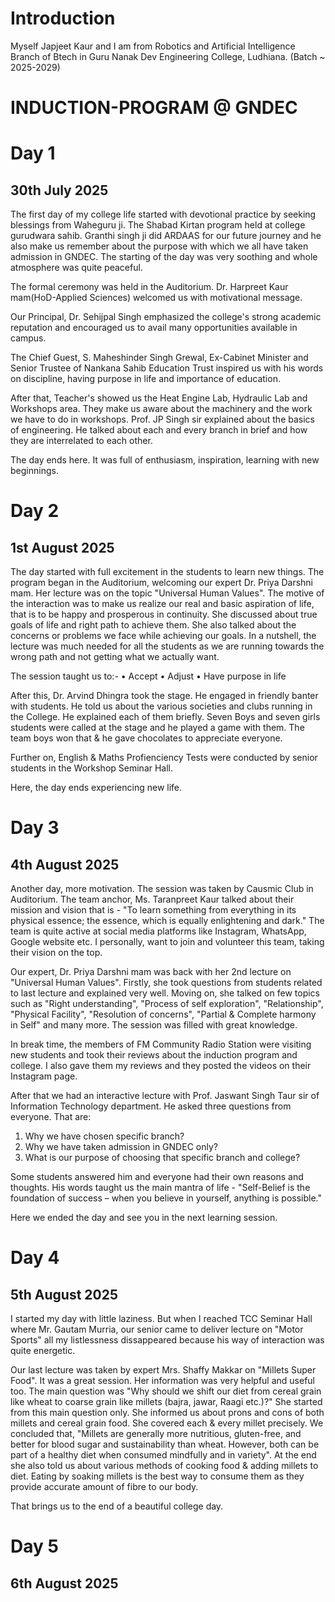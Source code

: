 # Introduction
Myself Japjeet Kaur and I am from Robotics and Artificial Intelligence Branch of Btech in Guru Nanak Dev Engineering College, Ludhiana. (Batch ~ 2025-2029)

# INDUCTION-PROGRAM @ GNDEC
# Day 1
## 30th July 2025

The first day of my college life started with devotional practice by seeking blessings from Waheguru ji. The Shabad Kirtan program held at college gurudwara sahib. Granthi singh ji did ARDAAS for our future journey and he also make us remember about the purpose with which we all have taken admission in GNDEC. 
The starting of the day was very soothing and whole atmosphere was quite peaceful.

The formal ceremony was held in the Auditorium. Dr. Harpreet Kaur mam(HoD-Applied Sciences) welcomed us with motivational message. 

Our Principal, Dr. Sehijpal Singh emphasized the college's strong academic reputation and encouraged us to avail many opportunities available in campus.

The Chief Guest, S. Maheshinder Singh Grewal, Ex-Cabinet Minister and Senior Trustee of Nankana Sahib Education Trust inspired us with his words on discipline, having purpose in life and importance of education.

After that, Teacher's showed us the Heat Engine Lab, Hydraulic Lab and Workshops area. They make us aware about the machinery and the work we have to do in workshops. Prof. JP Singh sir explained about the basics of engineering. He talked about each and every branch in brief and how they are interrelated to each other.

The day ends here. It was full of enthusiasm, inspiration, learning with new beginnings.

# Day 2
## 1st August 2025

The day started with full excitement in the students to learn new things. The program began in the Auditorium, welcoming our expert Dr. Priya Darshni mam. Her lecture was on the topic "Universal Human Values". The motive of the interaction was to make us realize our real and basic aspiration of life, that is to be happy and prosperous in continuity. She discussed about true goals of life and right path to achieve them. She also talked about the concerns or problems we face while achieving our goals. In a nutshell, the lecture was much needed for all the students as we are running towards the wrong path and not getting what we actually want.

The session taught us to:- 
     • Accept
     • Adjust
     • Have purpose in life

After this, Dr. Arvind Dhingra took the stage. He engaged in friendly banter with students. He told us about the various societies and clubs running in the College. He explained each of them briefly. Seven Boys and seven girls students were called at the stage and he played a game with them. The team boys won that & he gave chocolates to appreciate everyone.
     
Further on, English & Maths Profienciency Tests were conducted by senior students in the Workshop Seminar Hall. 

Here, the day ends experiencing new life.

# Day 3
## 4th August 2025

Another day, more motivation. 
The session was taken by Causmic Club in Auditorium. The team anchor, Ms. Taranpreet Kaur talked about their mission and vision that is - "To learn something from everything in its physical essence; the essence, which is equally enlightening and dark."
The team is quite active at social media platforms like Instagram, WhatsApp, Google website etc. I personally, want to join and volunteer this team, taking their vision on the top. 

Our expert, Dr. Priya Darshni mam was back with her 2nd lecture on "Universal Human Values". Firstly, she took questions from students related to last lecture and explained very well. Moving on, she talked on few topics such as "Right understanding", "Process of self exploration", "Relationship", "Physical Facility", "Resolution of concerns", "Partial & Complete harmony in Self" and many more. The session was filled with great knowledge.

In break time, the members of FM Community Radio Station were visiting new students and took their reviews about the induction program and college. I also gave them my reviews and they posted the videos on their Instagram page.

After that we had an interactive lecture with Prof. Jaswant Singh Taur sir of Information Technology department. He asked three questions from everyone. That are:
1) Why we have chosen specific branch?
2) Why we have taken admission in GNDEC only?
3) What is our purpose of choosing that specific branch and college?

Some students answered him and everyone had their own reasons and thoughts.
His words taught us the main mantra of life - "Self-Belief is the foundation of success – when you believe in yourself, anything is possible."

Here we ended the day and see you in the next learning session.

# Day 4
## 5th August 2025

I started my day with little laziness.
But when I reached TCC Seminar Hall where Mr. Gautam Murria, our senior came to deliver lecture on "Motor Sports" all my listlessness dissappeared because his way of interaction was quite energetic.

Our last lecture was taken by expert Mrs. Shaffy Makkar on "Millets Super Food". It was a great session. Her information was very helpful and useful too. The main question was "Why should we shift our diet from cereal grain like wheat to coarse grain like millets (bajra, jawar, Raagi etc.)?"
She started from this main question only. She informed us about prons and cons of both millets and cereal grain food. She covered each & every millet precisely. We concluded that, "Millets are generally more nutritious, gluten-free, and better for blood sugar and sustainability than wheat. However, both can be part of a healthy diet when consumed mindfully and in variety".
At the end she also told us about various methods of cooking food & adding millets to diet. Eating by soaking millets is the best way to consume them as they provide accurate amount of fibre to our body.

That brings us to the end of a beautiful college day.

# Day 5
## 6th August 2025








